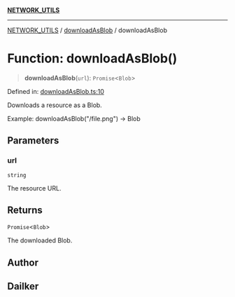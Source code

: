 [**NETWORK_UTILS**](../../README.md)

***

[NETWORK_UTILS](../../README.md) / [downloadAsBlob](../README.md) / downloadAsBlob

# Function: downloadAsBlob()

> **downloadAsBlob**(`url`): `Promise`\<`Blob`\>

Defined in: [downloadAsBlob.ts:10](https://github.com/dailker/everyutil/blob/9ec04d41a381dab61073bf86e9abc70eaf55066d/src/network/downloadAsBlob.ts#L10)

Downloads a resource as a Blob.

Example: downloadAsBlob("/file.png") → Blob

## Parameters

### url

`string`

The resource URL.

## Returns

`Promise`\<`Blob`\>

The downloaded Blob.

## Author

## Dailker
